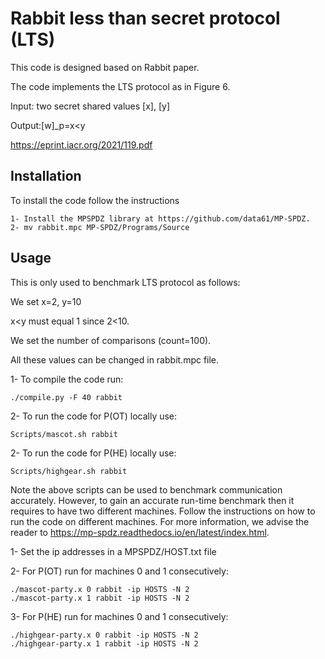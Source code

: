 # Rabbit less than secret protocol (LTS)

This code is designed based on Rabbit paper.

The code implements the LTS protocol as in Figure 6.

Input: two secret shared values [x], [y]

Output:[w]_p=x<y

https://eprint.iacr.org/2021/119.pdf

## Installation

To install the code follow the instructions
```
1- Install the MPSPDZ library at https://github.com/data61/MP-SPDZ.
2- mv rabbit.mpc MP-SPDZ/Programs/Source
```

## Usage
This is only used to benchmark LTS protocol as follows:

We set x=2, y=10

x<y must equal 1 since 2<10.

We set the number of comparisons (count=100).

All these values can be changed in rabbit.mpc file.

1- To compile the code run: 
    
    ./compile.py -F 40 rabbit
2- To run the code for P(OT) locally use:
    
    Scripts/mascot.sh rabbit

2- To run the code for P(HE) locally use:
    
    Scripts/highgear.sh rabbit

Note the above scripts can be used to benchmark communication accurately. However, to gain an accurate run-time benchmark then it requires to have two different machines. Follow the instructions on how to run the code on different machines. For more information, we advise the reader to https://mp-spdz.readthedocs.io/en/latest/index.html.


1- Set the ip addresses in a MPSPDZ/HOST.txt file 

2- For P(OT) run for machines 0 and 1 consecutively:

    ./mascot-party.x 0 rabbit -ip HOSTS -N 2
    ./mascot-party.x 1 rabbit -ip HOSTS -N 2
3- For P(HE) run for machines 0 and 1 consecutively:

    ./highgear-party.x 0 rabbit -ip HOSTS -N 2
    ./highgear-party.x 1 rabbit -ip HOSTS -N 2
